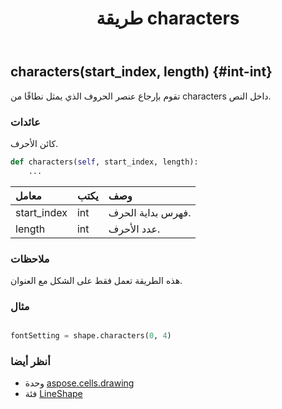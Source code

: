 ﻿---
title: طريقة characters
second_title: Aspose.Cells for Python via .NET API المراجع
description:
type: docs
weight: 50
url: /ar/python-net/aspose.cells.drawing/lineshape/characters/
is_root: false
---
##  characters(start_index, length) {#int-int}
تقوم بإرجاع عنصر الحروف الذي يمثل نطاقًا من characters داخل النص.


###  عائدات

كائن الأحرف.


```python
def characters(self, start_index, length):
    ...
```


| معامل| يكتب| وصف|
| :- | :- | :- |
| start_index | int | فهرس بداية الحرف.|
| length | int | عدد الأحرف.|
###  ملاحظات

هذه الطريقة تعمل فقط على الشكل مع العنوان.
###  مثال


```python

fontSetting = shape.characters(0, 4)

```



###  أنظر أيضا
* وحدة [aspose.cells.drawing](../../)
* فئة [LineShape](/cells/ar/python-net/aspose.cells.drawing/lineshape)
